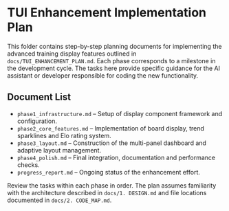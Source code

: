 # TUI Enhancement Implementation Plan

This folder contains step-by-step planning documents for implementing the advanced training display features outlined in `docs/TUI_ENHANCEMENT_PLAN.md`. Each phase corresponds to a milestone in the development cycle. The tasks here provide specific guidance for the AI assistant or developer responsible for coding the new functionality.

## Document List

- `phase1_infrastructure.md` – Setup of display component framework and configuration.
- `phase2_core_features.md` – Implementation of board display, trend sparklines and Elo rating system.
- `phase3_layout.md` – Construction of the multi-panel dashboard and adaptive layout management.
- `phase4_polish.md` – Final integration, documentation and performance checks.
- `progress_report.md` – Ongoing status of the enhancement effort.

Review the tasks within each phase in order. The plan assumes familiarity with the architecture described in `docs/1. DESIGN.md` and file locations documented in `docs/2. CODE_MAP.md`.
